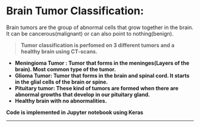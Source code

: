 # Brain Tumor Classification:
Brain tumors are the group of abnormal cells that grow together in the brain. It can be cancerous(malignant) or can also point to nothing(benign).<b>

> Tumor classification is perfomed on 3 different tumors and a healthy brain using CT-scans.<b>

* Meningioma Tumor : Tumor that forms in the meninges(Layers of the brain). Most common type of the tumor.<b>
* Glioma Tumor: Tumor that forms in the brain and spinal cord. It starts in the glial cells of the brain or spine.<b>
* Pituitary tumor: These kind of tumors are formed when there are abnormal growths that develop in our pituitary gland.<b>
* Healthy brain with no abnormalities.<b>

Code is implemented in Jupyter notebook using Keras
___
